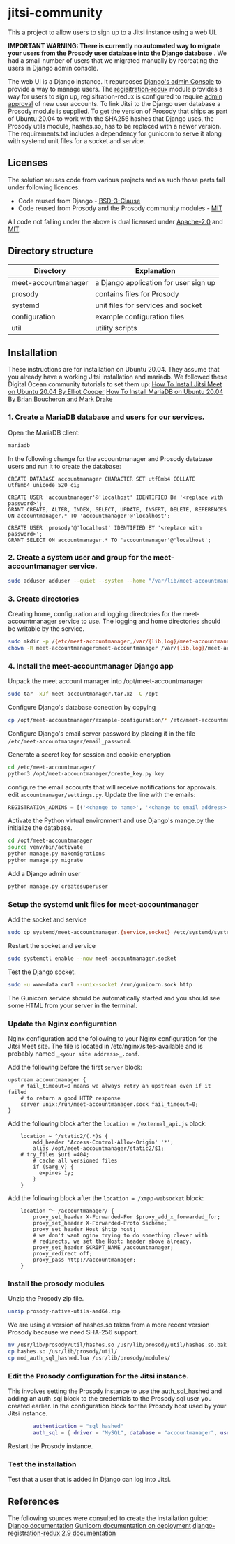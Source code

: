 # jitsi-community

This a project to allow users to sign up to a Jitsi instance using a web UI.

**IMPORTANT WARNING: There is currently no
automated way to migrate your users from the Prosody user database into the
Django database** . We had a small number of users that we migrated manually
by recreating the users in Django admin console.

The web UI is a Django instance. It repurposes [Django's admin
Console](https://docs.djangoproject.com/en/3.2/ref/contrib/admin/) to provide 
a way to manage users. The 
[regisitration-redux](https://django-registration-redux.readthedocs.io/en/latest/) 
module provides a way for users to sign up, regisitration-redux is configured
to require [admin approval](https://django-registration-redux.readthedocs.io/en/latest/admin-approval-backend.html)
of new user accounts. To link Jitsi to the Django user database a Prosody 
module is supplied. To get the version of Prosody that ships as part of 
Ubuntu 20.04 to work with the SHA256 hashes that Django uses, the Prosody 
utils module, hashes.so, has to be replaced with a newer version. The 
requirements.txt includes a dependency for gunicorn to serve it along with 
systemd unit files for a socket and service.

## Licenses

The solution reuses code from various projects and as such those parts fall
under following licences:
* Code reused from Django - [BSD-3-Clause](https://choosealicense.com/licenses/bsd-3-clause/)
* Code reused from Prosody and the Prosody community modules - [MIT](https://choosealicense.com/licenses/mit/)

All code not falling under the above is dual licensed under 
[Apache-2.0](https://choosealicense.com/licenses/apache-2.0/) and
[MIT](https://opensource.org/licenses/MIT).

## Directory structure
|Directory          |Explanation|
|-------------------|---|
|meet-accountmanager|a Django application for user sign up|
|prosody            |contains files for Prosody|
|systemd            |unit files for services and socket|
|configuration      |example configuration files|
|util               |utility scripts|

## Installation

These instructions are for installation on Ubuntu 20.04.  They
assume that you already have a working Jitsi installation and mariadb.
We followed these Digital Ocean community tutorials to set them up: [How To
Install Jitsi Meet on Ubuntu 20.04 By Elliot
Cooper](https://www.digitalocean.com/community/tutorials/how-to-install-jitsi-meet-on-ubuntu-20-04)
[How To Install MariaDB on Ubuntu 20.04 By Brian Boucheron and Mark
Drake](https://www.digitalocean.com/community/tutorials/how-to-install-mariadb-on-ubuntu-20-04)

### 1. Create a MariaDB database and users for our services.
Open the MariaDB client:
```sh
mariadb
```
In the following change _<replace with password>_ for the accountmanager and Prosody database users and run it to create the database:
```mysql
CREATE DATABASE accountmanager CHARACTER SET utf8mb4 COLLATE utf8mb4_unicode_520_ci;

CREATE USER 'accountmanager'@'localhost' IDENTIFIED BY '<replace with password>';
GRANT CREATE, ALTER, INDEX, SELECT, UPDATE, INSERT, DELETE, REFERENCES ON accountmanager.* TO 'accountmanager'@'localhost';

CREATE USER 'prosody'@'localhost' IDENTIFIED BY '<replace with password>';
GRANT SELECT ON accountmanager.* TO 'accountmanager'@'localhost';
```


### 2. Create a system user and group for the meet-accountmanager service.

```sh
sudo adduser adduser --quiet --system --home "/var/lib/meet-accountmanager" --group meet-accountmanager
```

### 3. Create directories
Creating home, configuration and logging directories for the
meet-accountmanager service to use. The logging and home directories should be
writable by the service.

```sh
sudo mkdir -p /{etc/meet-accountmanager,/var/{lib,log}/meet-accountmanager}
chown -R meet-accountmanager:meet-accountmanager /var/{lib,log}/meet-accountmanager
```

### 4. Install the meet-accountmanager Django app
Unpack the meet account manager into /opt/meet-accountmanager
```sh
sudo tar -xJf meet-accountmanager.tar.xz -C /opt
```

Configure Django's database conection by copying
```sh
cp /opt/meet-accountmanager/example-configuration/* /etc/meet-accountmananger/
```

Configure Django's email server password by placing it in the file `/etc/meet-accountmanager/email_password`.

Generate a secret key for session and cookie encryption
```sh
cd /etc/meet-accountmanager/
python3 /opt/meet-accountmanager/create_key.py key
```

configure the email accounts that will receive notifications for approvals.
edit `accountmanager/settings.py`. Update the line with the emails:
```python
REGISTRATION_ADMINS = [('<change to name>', '<change to email address>')]
```

Activate the Python virtual environment and use Django's mange.py the
initialize the database.
```sh
cd /opt/meet-accountmanager
source venv/bin/activate
python manage.py makemigrations
python manage.py migrate
```

Add a Django admin user
```sh
python manage.py createsuperuser
```
### Setup the systemd unit files for meet-accountmanager

Add the socket and service
```sh
sudo cp systemd/meet-accountmanager.{service,socket} /etc/systemd/system/
```

Restart the socket and service
```sh
sudo systemctl enable --now meet-accountmanager.socket
```

Test the Django socket.
```sh
sudo -u www-data curl --unix-socket /run/gunicorn.sock http
```
The Gunicorn service should be automatically
started and you should see some HTML from your server in the terminal.

### Update the Nginx configuration

Nginx configuration add the following to your Nginx configuration for the Jitsi Meet site.
The file is located in /etc/nginx/sites-available and is probably
named `_<your site address>_.conf`.

Add the following before the first `server` block:
```
upstream accountmanager {
    # fail_timeout=0 means we always retry an upstream even if it failed
    # to return a good HTTP response
    server unix:/run/meet-accountmanager.sock fail_timeout=0;
}
```

Add the following block after the `location = /external_api.js` block:
```
    location ~ ^/static2/(.*)$ {
        add_header 'Access-Control-Allow-Origin' '*';
        alias /opt/meet-accountmanager/static2/$1;
	# try_files $uri =404;
        # cache all versioned files
        if ($arg_v) {
          expires 1y;
        }
    }
```
Add the following block after the `location = /xmpp-websocket` block:
```
    location ^~ /accountmanager/ {
        proxy_set_header X-Forwarded-For $proxy_add_x_forwarded_for;
        proxy_set_header X-Forwarded-Proto $scheme;
        proxy_set_header Host $http_host;
        # we don't want nginx trying to do something clever with
        # redirects, we set the Host: header above already.
        proxy_set_header SCRIPT_NAME /accountmanager;
        proxy_redirect off;
        proxy_pass http://accountmanager;
    }
```

### Install the prosody modules
Unzip the Prosody zip file.
```sh
unzip prosody-native-utils-amd64.zip
```

We are using a version of hashes.so taken from a more recent version Prosody
because we need SHA-256 support.
```sh
mv /usr/lib/prosody/util/hashes.so /usr/lib/prosody/util/hashes.so.bak
cp hashes.so /usr/lib/prosody/util/
cp mod_auth_sql_hashed.lua /usr/lib/prosody/modules/
```

### Edit the Prosody configuration for the Jitsi instance.
This involves setting the Prosody instance to use the auth_sql_hashed and adding an auth_sql block to the credentials to the Prosody sql user you created earlier.
In the configuration block for the Prosody host used by your Jitsi instance.
```lua
        authentication = "sql_hashed"
        auth_sql = { driver = "MySQL", database = "accountmanager", username = "prosody", password = "<prosody sql user password>", host = "localhost"
```
Restart the Prosody instance.

### Test the installation
Test that a user that is added in Django can log into Jitsi.

## References
The following sources were consulted to create the installation guide:
[Django documentation](https://docs.djangoproject.com/en/3.2/)
[Gunicorn documentation on deployment](https://docs.gunicorn.org/en/latest/deploy.html)
[django-registration-redux 2.9 documentation](https://django-registration-redux.readthedocs.io/en/latest/)

